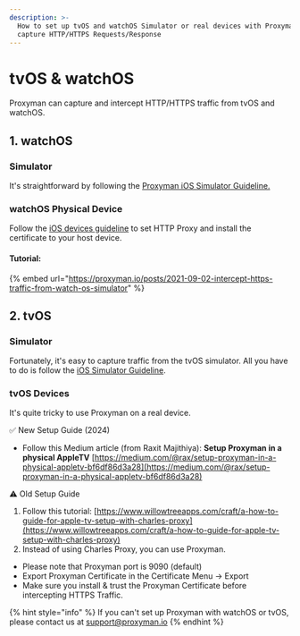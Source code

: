 ```yaml
---
description: >-
  How to set up tvOS and watchOS Simulator or real devices with Proxyman to
  capture HTTP/HTTPS Requests/Response
---
```


# tvOS & watchOS

Proxyman can capture and intercept HTTP/HTTPS traffic from tvOS and watchOS.

## 1. watchOS

### Simulator

It's straightforward by following the [Proxyman iOS Simulator Guideline.](ios-simulator.md#ios-simulator-setup-guide)

### watchOS Physical Device

Follow the [iOS devices guideline](ios-device.md) to set HTTP Proxy and install the certificate to your host device.

#### Tutorial:

{% embed url="https://proxyman.io/posts/2021-09-02-intercept-https-traffic-from-watch-os-simulator" %}

## 2. tvOS

### Simulator

Fortunately, it's easy to capture traffic from the tvOS simulator. All you have to do is follow the [iOS Simulator Guideline](ios-simulator.md).

### tvOS Devices

It's quite tricky to use Proxyman on a real device.

✅ New Setup Guide (2024)

* Follow this Medium article (from Raxit Majithiya): **Setup Proxyman in a physical AppleTV** [https://medium.com/@rax/setup-proxyman-in-a-physical-appletv-bf6df86d3a28](https://medium.com/@rax/setup-proxyman-in-a-physical-appletv-bf6df86d3a28)

⚠️ Old Setup Guide

1. Follow this tutorial: [https://www.willowtreeapps.com/craft/a-how-to-guide-for-apple-tv-setup-with-charles-proxy](https://www.willowtreeapps.com/craft/a-how-to-guide-for-apple-tv-setup-with-charles-proxy)
2. Instead of using Charles Proxy, you can use Proxyman.

* Please note that Proxyman port is 9090 (default)
* Export Proxyman Certificate in the Certificate Menu -> Export
* Make sure you install & trust the Proxyman Certificate before intercepting HTTPS Traffic.

{% hint style="info" %}
If you can't set up Proxyman with watchOS or tvOS, please contact us at support@proxyman.io
{% endhint %}
